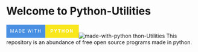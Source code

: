 # Welcome to Python-Utilities
<svg xmlns="http://www.w3.org/2000/svg" width="192.09378814697266" height="35" viewBox="0 0 192.09378814697266 35"><rect width="103.4843978881836" height="35" fill="#4a90e2"/><rect x="103.4843978881836" width="88.60939025878906" height="35" fill="#f8e71c"/><text x="51.7421989440918" y="21.5" font-size="12" font-family="'Roboto', sans-serif" fill="#FFFFFF" text-anchor="middle" letter-spacing="2">MADE WITH</text><text x="147.78909301757812" y="21.5" font-size="12" font-family="'Montserrat', sans-serif" fill="#FFFFFF" text-anchor="middle" font-weight="900" letter-spacing="2">PYTHON</text></svg>![made-with-python](https://github.com/user-attachments/assets/98c3cb69-dfeb-4833-81ed-11900de1e4de)
thon-Utilities
This repository is an abundance of free open source programs made in python.
